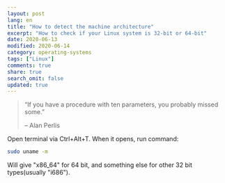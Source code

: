 ```yaml
---
layout: post
lang: en
title: "How to detect the machine architecture"
excerpt: "How to check if your Linux system is 32-bit or 64-bit"
date: 2020-06-13
modified: 2020-06-14
category: operating-systems
tags: ["Linux"]
comments: true
share: true
search_omit: false
updated: true
---
```


> “If you have a procedure with ten parameters, you probably missed some.”
>
> – Alan Perlis

Open terminal via Ctrl+Alt+T. When it opens, run command:
```bash
sudo uname -m
```
Will give "x86_64" for 64 bit, and something else for other 32 bit types(usually "i686").